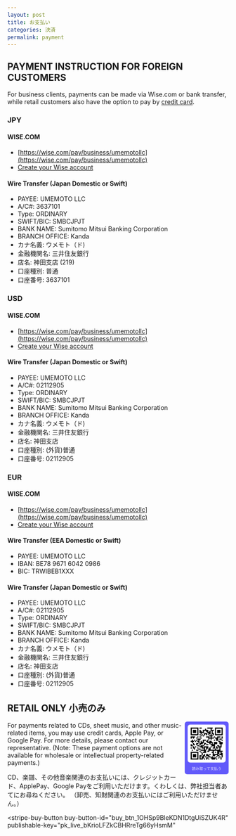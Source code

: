 ```yaml
---
layout: post
title: お支払い
categories: 決済
permalink: payment
---
```


## PAYMENT INSTRUCTION FOR FOREIGN CUSTOMERS 

For business clients, payments can be made via Wise.com or bank transfer, while retail customers also have the option to pay by [credit card](#retail-only-小売のみ).


### JPY
#### WISE.COM
- [https://wise.com/pay/business/umemotollc](https://wise.com/pay/business/umemotollc)
- [Create your Wise account](https://wise.com/invite/dic/hijiriu1) 

#### Wire Transfer (Japan Domestic or Swift)
- PAYEE: UMEMOTO LLC
- A/C#: 3637101
- Type: ORDINARY
- SWIFT/BIC: SMBCJPJT
- BANK NAME: Sumitomo Mitsui Banking Corporation
- BRANCH OFFICE: Kanda 
- カナ名義: ウメモト（ド)
- 金融機関名: 三井住友銀行
- 店名: 神田支店 (219)
- 口座種別: 普通
- 口座番号: 3637101

### USD

#### WISE.COM
- [https://wise.com/pay/business/umemotollc](https://wise.com/pay/business/umemotollc)
- [Create your Wise account](https://wise.com/invite/dic/hijiriu1) 

<!-- 
#### Wire Transfer (U.S. Domestic or Swift)
- PAYEE: UMEMOTO LLC
- ACH: 026073150
- A/C#: 8310844911
- Type: CHECKING
- SWIFT/BIC: CMFGUS33
- BANK NAME: Community Federal Savings Bank
- BANK ADDRESS: 89-16 Jamaica Ave, Woodhaven NY 11421, United States
-->

#### Wire Transfer (Japan Domestic or Swift)
- PAYEE: UMEMOTO LLC
- A/C#: 02112905
- Type: ORDINARY
- SWIFT/BIC: SMBCJPJT
- BANK NAME: Sumitomo Mitsui Banking Corporation
- BRANCH OFFICE: Kanda 
- カナ名義: ウメモト（ド)
- 金融機関名: 三井住友銀行
- 店名: 神田支店
- 口座種別: (外貨)普通
- 口座番号: 02112905


### EUR
#### WISE.COM
- [https://wise.com/pay/business/umemotollc](https://wise.com/pay/business/umemotollc)
- [Create your Wise account](https://wise.com/invite/dic/hijiriu1) 


#### Wire Transfer (EEA Domestic or Swift)

- PAYEE: UMEMOTO LLC
- IBAN: BE78 9671 6042 0986
- BIC: TRWIBEB1XXX

#### Wire Transfer (Japan Domestic or Swift)
- PAYEE: UMEMOTO LLC
- A/C#: 02112905
- Type: ORDINARY
- SWIFT/BIC: SMBCJPJT
- BANK NAME: Sumitomo Mitsui Banking Corporation
- BRANCH OFFICE: Kanda 
- カナ名義: ウメモト（ド)
- 金融機関名: 三井住友銀行
- 店名: 神田支店
- 口座種別: (外貨)普通
- 口座番号: 02112905

## RETAIL ONLY 小売のみ

<img src="/pics/qr_cN26rj0dDaghfGUdQT.png" align="right" width="100" />
For payments related to CDs, sheet music, and other music-related items, you may use credit cards, Apple Pay, or Google Pay. For more details, please contact our representative.
(Note: These payment options are not available for wholesale or intellectual property-related payments.)

CD、楽譜、その他音楽関連のお支払いには、クレジットカード、ApplePay、Google Payをご利用いただけます。くわしくは、弊社担当者あてにお尋ねください。
（卸売、知財関連のお支払いにはご利用いただけません。）

<script async
  src="https://js.stripe.com/v3/buy-button.js">
</script>

<stripe-buy-button
  buy-button-id="buy_btn_1OHSp9BleKDN1DtgUiSZUK4R"
  publishable-key="pk_live_bKrioLFZkCBHRreTg66yHsmM"
>
</stripe-buy-button>
